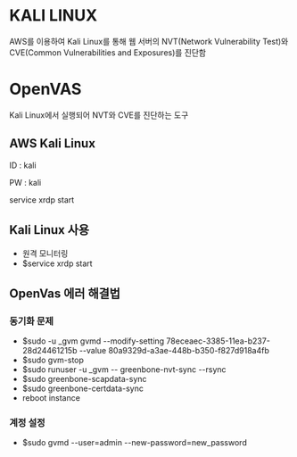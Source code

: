 # KALI LINUX

AWS를 이용하여 Kali Linux를 통해 웹 서버의 NVT(Network Vulnerability Test)와 CVE(Common Vulnerabilities and Exposures)를 진단함


# OpenVAS

Kali Linux에서 실행되어 NVT와 CVE를 진단하는 도구


## AWS Kali Linux

ID : kali

PW : kali


service xrdp start

## Kali Linux 사용
- 원격 모니터링 
- $service xrdp start

## OpenVas 에러 해결법
### 동기화 문제
- $sudo -u _gvm gvmd --modify-setting 78eceaec-3385-11ea-b237-28d24461215b --value 80a9329d-a3ae-448b-b350-f827d918a4fb
- $sudo gvm-stop
- $sudo runuser -u _gvm -- greenbone-nvt-sync --rsync
- $sudo greenbone-scapdata-sync 
- $sudo greenbone-certdata-sync
- reboot instance

### 계정 설정
- $sudo gvmd --user=admin --new-password=new_password

